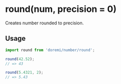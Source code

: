 # round(num, precision = 0)

Creates number rounded to precision.

## Usage

```js
import round from 'doremi/number/round';

round(42.52);
// => 43

round(5.4321, 2);
// => 5.43
```
